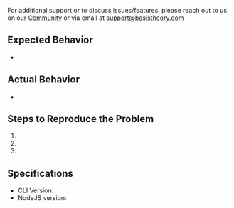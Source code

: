 For additional support or to discuss issues/features, please reach out to us on our [Community](https://community.basistheory.com) or via email at [support@basistheory.com](mailto:support@basistheory.com)

## Expected Behavior
-

## Actual Behavior
-

## Steps to Reproduce the Problem
1.
1.
1.

## Specifications
- CLI Version:
- NodeJS version:
